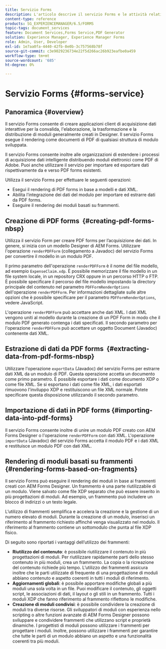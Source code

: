 ```yaml
---
title: Servizio Forms
description: L'articolo descrive il servizio Forms e le attività relative ai moduli che è possibile eseguire con il servizio Forms.
content-type: reference
products: SG_EXPERIENCEMANAGER/6.5/FORMS
topic-tags: document_services
feature: Document Services,Forms Service,PDF Generator
solution: Experience Manager, Experience Manager Forms
role: Admin, User, Developer
exl-id: 1e7aa0fa-4440-42fb-8e0b-3c757568b78f
source-git-commit: c3e9029236734e22f5d266ac26b923eafbe0a459
workflow-type: tm+mt
source-wordcount: '685'
ht-degree: 0%

---
```


# Servizio Forms {#forms-service}

## Panoramica {#overview}

Il servizio Forms consente di creare applicazioni client di acquisizione dati interattive per la convalida, l&#39;elaborazione, la trasformazione e la distribuzione di moduli generalmente creati in Designer. Il servizio Forms esegue il rendering come documenti di PDF di qualsiasi struttura di modulo sviluppata.

Il servizio Forms consente inoltre alle organizzazioni di estendere i processi di acquisizione dati intelligente distribuendo moduli elettronici come PDF di Adobe. Puoi anche utilizzare il servizio per importare ed esportare dati rispettivamente da e verso PDF forms esistenti.

Utilizza il servizio Forms per effettuare le seguenti operazioni:

* Esegui il rendering di PDF forms in base a modelli e dati XML.
* Abilita l’integrazione dei dati del modulo per importare ed estrarre dati da PDF forms.
* Eseguire il rendering dei moduli basati su frammenti.

## Creazione di PDF forms  {#creating-pdf-forms-nbsp}

Utilizza il servizio Form per creare PDF forms per l’acquisizione dei dati. In genere, si inizia con un modello Designer di AEM Forms. Utilizzare l&#39;operazione `renderPDFForm` (collegamento a Javadoc) del servizio Forms per convertire il modello in un modulo PDF.

Il primo parametro dell&#39;operazione `renderPDFForm` è il nome del file modello, ad esempio `ExpenseClaim.xdp`. È possibile memorizzare il file modello in un file system locale, in un repository CRX oppure in un percorso HTTP o FTP. È possibile specificare il percorso del file modello impostando la directory principale del contenuto nel parametro `PDFFormRenderOptions` dell&#39;operazione `renderPDFForm`. Per informazioni dettagliate sulle altre opzioni che è possibile specificare per il parametro `PDFFormRenderOptions`, vedere JavaScript.

L&#39;operazione `renderPDFForm` può accettare anche dati XML. I dati XML vengono uniti al modello durante la creazione di un PDF Form in modo che il modulo PDF generato contenga i dati specificati. Il secondo parametro per l&#39;operazione `renderPDFForm` può accettare un oggetto Document (Javadoc) contenente dati XML.

## Estrazione di dati da PDF forms  {#extracting-data-from-pdf-forms-nbsp}

Utilizzare l&#39;operazione `exportData` (Javadoc) del servizio Forms per estrarre dati XML da un modulo di PDF. Questa operazione accetta un documento come primo parametro. È possibile esportare i dati come documento XDP o come file XML. Se si esportano i dati come file XML, i dati esportati rimuovono l&#39;inviluppo XDP e restituiscono un file XML normale. Potete specificare questa disposizione utilizzando il secondo parametro.

## Importazione di dati in PDF forms {#importing-data-into-pdf-forms}

Il servizio Forms consente inoltre di unire un modulo PDF creato con AEM Forms Designer o l&#39;operazione `renderPDFForm` con dati XML. L&#39;operazione `importData` (Javadoc) del servizio Forms accetta il modulo PDF e i dati XML e restituisce un modulo PDF con dati XML.

## Rendering di moduli basati su frammenti {#rendering-forms-based-on-fragments}

Il servizio Forms può eseguire il rendering dei moduli in base ai frammenti creati con AEM Forms Designer. Un frammento è una parte riutilizzabile di un modulo. Viene salvato come file XDP separato che può essere inserito in più progettazioni di moduli. Ad esempio, un frammento può includere un blocco di indirizzi o un testo legale.

L’utilizzo di frammenti semplifica e accelera la creazione e la gestione di un numero elevato di moduli. Durante la creazione di un modulo, inserisci un riferimento al frammento richiesto affinché venga visualizzato nel modulo. Il riferimento al frammento contiene un sottomodulo che punta al file XDP fisico.

Di seguito sono riportati i vantaggi dell’utilizzo dei frammenti:

* **Riutilizzo del contenuto**: è possibile riutilizzare il contenuto in più progettazioni di moduli. Per riutilizzare rapidamente parti dello stesso contenuto in più moduli, crea un frammento. La copia o la ricreazione del contenuto richiede più tempo. L’utilizzo dei frammenti assicura inoltre che le parti utilizzate di frequente di una progettazione di moduli abbiano contenuto e aspetto coerenti in tutti i moduli di riferimento.
* **Aggiornamenti globali**: è possibile apportare modifiche globali a più moduli una sola volta in un file. Puoi modificare il contenuto, gli oggetti script, le associazioni di dati, il layout o gli stili in un frammento. Tutti i moduli XDP che fanno riferimento al frammento riflettono le modifiche.
* **Creazione di moduli condivisi**: è possibile condividere la creazione di moduli tra diverse risorse. Gli sviluppatori di moduli con esperienza nello scripting o altre funzioni avanzate di AEM Forms Designer possono sviluppare e condividere frammenti che utilizzano script e proprietà dinamiche. I progettisti di moduli possono utilizzare i frammenti per progettare i moduli. Inoltre, possono utilizzare i frammenti per garantire che tutte le parti di un modulo abbiano un aspetto e una funzionalità coerenti tra più moduli.
